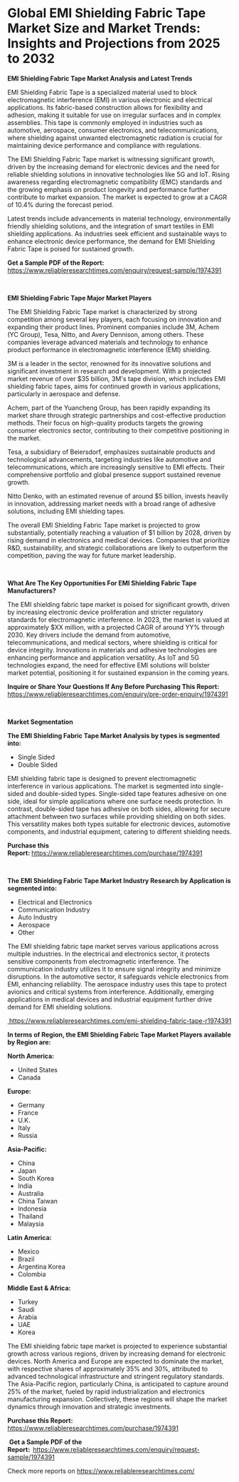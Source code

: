 <p><h1>Global EMI Shielding Fabric Tape Market Size and Market Trends: Insights and Projections from 2025 to 2032</h1></p><p><strong>EMI Shielding Fabric Tape Market Analysis and Latest Trends</strong></p>
<p><p>EMI Shielding Fabric Tape is a specialized material used to block electromagnetic interference (EMI) in various electronic and electrical applications. Its fabric-based construction allows for flexibility and adhesion, making it suitable for use on irregular surfaces and in complex assemblies. This tape is commonly employed in industries such as automotive, aerospace, consumer electronics, and telecommunications, where shielding against unwanted electromagnetic radiation is crucial for maintaining device performance and compliance with regulations.</p><p>The EMI Shielding Fabric Tape market is witnessing significant growth, driven by the increasing demand for electronic devices and the need for reliable shielding solutions in innovative technologies like 5G and IoT. Rising awareness regarding electromagnetic compatibility (EMC) standards and the growing emphasis on product longevity and performance further contribute to market expansion. The market is expected to grow at a CAGR of 10.4% during the forecast period. </p><p>Latest trends include advancements in material technology, environmentally friendly shielding solutions, and the integration of smart textiles in EMI shielding applications. As industries seek efficient and sustainable ways to enhance electronic device performance, the demand for EMI Shielding Fabric Tape is poised for sustained growth.</p></p>
<p><strong>Get a Sample PDF of the Report:&nbsp;</strong> <a href="https://www.reliableresearchtimes.com/enquiry/request-sample/1974391?utm_campaign=1558&utm_medium=2&utm_source=Github&utm_content=ia&utm_term=04022025&utm_id=emi-shielding-fabric-tape">https://www.reliableresearchtimes.com/enquiry/request-sample/1974391</a></p>
<p>&nbsp;</p>
<p><strong>EMI Shielding Fabric Tape Major Market Players</strong></p>
<p><p>The EMI Shielding Fabric Tape market is characterized by strong competition among several key players, each focusing on innovation and expanding their product lines. Prominent companies include 3M, Achem (YC Group), Tesa, Nitto, and Avery Dennison, among others. These companies leverage advanced materials and technology to enhance product performance in electromagnetic interference (EMI) shielding.</p><p>3M is a leader in the sector, renowned for its innovative solutions and significant investment in research and development. With a projected market revenue of over $35 billion, 3M's tape division, which includes EMI shielding fabric tapes, aims for continued growth in various applications, particularly in aerospace and defense.</p><p>Achem, part of the Yuancheng Group, has been rapidly expanding its market share through strategic partnerships and cost-effective production methods. Their focus on high-quality products targets the growing consumer electronics sector, contributing to their competitive positioning in the market.</p><p>Tesa, a subsidiary of Beiersdorf, emphasizes sustainable products and technological advancements, targeting industries like automotive and telecommunications, which are increasingly sensitive to EMI effects. Their comprehensive portfolio and global presence support sustained revenue growth.</p><p>Nitto Denko, with an estimated revenue of around $5 billion, invests heavily in innovation, addressing market needs with a broad range of adhesive solutions, including EMI shielding tapes. </p><p>The overall EMI Shielding Fabric Tape market is projected to grow substantially, potentially reaching a valuation of $1 billion by 2028, driven by rising demand in electronics and medical devices. Companies that prioritize R&D, sustainability, and strategic collaborations are likely to outperform the competition, paving the way for future market leadership.</p></p>
<p>&nbsp;</p>
<p><strong>What Are The Key Opportunities For EMI Shielding Fabric Tape Manufacturers?</strong></p>
<p><p>The EMI shielding fabric tape market is poised for significant growth, driven by increasing electronic device proliferation and stricter regulatory standards for electromagnetic interference. In 2023, the market is valued at approximately $XX million, with a projected CAGR of around YY% through 2030. Key drivers include the demand from automotive, telecommunications, and medical sectors, where shielding is critical for device integrity. Innovations in materials and adhesive technologies are enhancing performance and application versatility. As IoT and 5G technologies expand, the need for effective EMI solutions will bolster market potential, positioning it for sustained expansion in the coming years.</p></p>
<p><strong>Inquire or Share Your Questions If Any Before Purchasing This Report:</strong> <a href="https://www.reliableresearchtimes.com/enquiry/pre-order-enquiry/1974391?utm_campaign=1558&utm_medium=2&utm_source=Github&utm_content=ia&utm_term=04022025&utm_id=emi-shielding-fabric-tape">https://www.reliableresearchtimes.com/enquiry/pre-order-enquiry/1974391</a></p>
<p>&nbsp;</p>
<p><strong>Market Segmentation</strong></p>
<p><strong>The EMI Shielding Fabric Tape Market Analysis by types is segmented into:</strong></p>
<p><ul><li>Single Sided</li><li>Double Sided</li></ul></p>
<p><p>EMI shielding fabric tape is designed to prevent electromagnetic interference in various applications. The market is segmented into single-sided and double-sided types. Single-sided tape features adhesive on one side, ideal for simple applications where one surface needs protection. In contrast, double-sided tape has adhesive on both sides, allowing for secure attachment between two surfaces while providing shielding on both sides. This versatility makes both types suitable for electronic devices, automotive components, and industrial equipment, catering to different shielding needs.</p></p>
<p><strong>Purchase this Report:&nbsp;</strong><a href="https://www.reliableresearchtimes.com/purchase/1974391?utm_campaign=1558&utm_medium=2&utm_source=Github&utm_content=ia&utm_term=04022025&utm_id=emi-shielding-fabric-tape">https://www.reliableresearchtimes.com/purchase/1974391</a></p>
<p>&nbsp;</p>
<p><strong>The EMI Shielding Fabric Tape Market Industry Research by Application is segmented into:</strong></p>
<p><ul><li>Electrical and Electronics</li><li>Communication Industry</li><li>Auto Industry</li><li>Aerospace</li><li>Other</li></ul></p>
<p><p>The EMI shielding fabric tape market serves various applications across multiple industries. In the electrical and electronics sector, it protects sensitive components from electromagnetic interference. The communication industry utilizes it to ensure signal integrity and minimize disruptions. In the automotive sector, it safeguards vehicle electronics from EMI, enhancing reliability. The aerospace industry uses this tape to protect avionics and critical systems from interference. Additionally, emerging applications in medical devices and industrial equipment further drive demand for EMI shielding solutions.</p></p>
<p><a href="https://www.reliableresearchtimes.com/emi-shielding-fabric-tape-r1974391?utm_campaign=1558&utm_medium=2&utm_source=Github&utm_content=ia&utm_term=04022025&utm_id=emi-shielding-fabric-tape">&nbsp;https://www.reliableresearchtimes.com/emi-shielding-fabric-tape-r1974391</a></p>
<p><strong>In terms of Region, the EMI Shielding Fabric Tape Market Players available by Region are:</strong></p>
<p>
    <p> <strong> North America: </strong>
        <ul>
            <li>United States</li>
            <li>Canada</li>
        </ul>
        </p> 
    <p> <strong> Europe: </strong>
        <ul>
            <li>Germany</li>
            <li>France</li>
            <li>U.K.</li>
            <li>Italy</li>
            <li>Russia</li>
        </ul>
        </p> 
    <p> <strong> Asia-Pacific: </strong>
        <ul>
            <li>China</li>
            <li>Japan</li>
            <li>South Korea</li>
            <li>India</li>
            <li>Australia</li>
            <li>China Taiwan</li>
            <li>Indonesia</li>
            <li>Thailand</li>
            <li>Malaysia</li>
        </ul>
        </p> 
    <p> <strong> Latin America: </strong>
        <ul>
            <li>Mexico</li>
            <li>Brazil</li>
            <li>Argentina Korea</li>
            <li>Colombia</li>
        </ul>
        </p> 
    <p> <strong> Middle East & Africa: </strong>
        <ul>
            <li>Turkey</li>
            <li>Saudi</li>
            <li>Arabia</li>
            <li>UAE</li>
            <li>Korea</li>
        </ul>
    </p>
    </p>
<p><p>The EMI shielding fabric tape market is projected to experience substantial growth across various regions, driven by increasing demand for electronic devices. North America and Europe are expected to dominate the market, with respective shares of approximately 35% and 30%, attributed to advanced technological infrastructure and stringent regulatory standards. The Asia-Pacific region, particularly China, is anticipated to capture around 25% of the market, fueled by rapid industrialization and electronics manufacturing expansion. Collectively, these regions will shape the market dynamics through innovation and strategic investments.</p></p>
<p><strong>Purchase this Report: </strong><a href="https://www.reliableresearchtimes.com/purchase/1974391?utm_campaign=1558&utm_medium=2&utm_source=Github&utm_content=ia&utm_term=04022025&utm_id=emi-shielding-fabric-tape">https://www.reliableresearchtimes.com/purchase/1974391</a></p>
<p>&nbsp;<strong>Get a Sample PDF of the Report:&nbsp;&nbsp;</strong><a href="https://www.reliableresearchtimes.com/enquiry/request-sample/1974391?utm_campaign=1558&utm_medium=2&utm_source=Github&utm_content=ia&utm_term=04022025&utm_id=emi-shielding-fabric-tape">https://www.reliableresearchtimes.com/enquiry/request-sample/1974391</a></p>
<p><strong></strong></p>
<p>Check more reports on <a href="https://www.reliableresearchtimes.com/?utm_campaign=1558&utm_medium=2&utm_source=Github&utm_content=ia&utm_term=04022025&utm_id=emi-shielding-fabric-tape">https://www.reliableresearchtimes.com/</a></p>